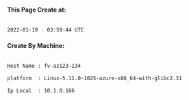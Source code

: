 
   
#### This Page Create at:

```bash

2022-01-19 - 03:59:44 UTC

```

#### Create By Machine:

```bash

Host Name : fv-az123-134

platform  : Linux-5.11.0-1025-azure-x86_64-with-glibc2.31

Ip Local  : 10.1.0.166

```

